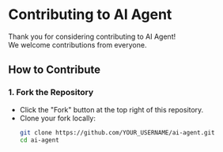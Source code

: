 # Contributing to AI Agent

Thank you for considering contributing to AI Agent!  
We welcome contributions from everyone.  

## How to Contribute

### 1. Fork the Repository
- Click the "Fork" button at the top right of this repository.
- Clone your fork locally:
  ```bash
  git clone https://github.com/YOUR_USERNAME/ai-agent.git
  cd ai-agent
